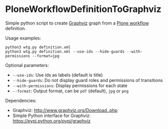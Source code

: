 # PloneWorkflowDefinitionToGraphviz

Simple python script to create [Graphviz](http://www.graphviz.org/) graph from a [Plone workflow](https://docs.plone.org/4/en/old-reference-manuals/archgenxml/basic-features/workflows.html) definition.

Usage examples:

```
python3 wtg.py definition.xml
python3 wtg.py definition.xml --use-ids --hide-guards --with-permissions --format=jpg
```

Optional parameters:

- `--use-ids`: Use ids as labels (default is title)
- `--hide-guards`: Do not display guard roles and permissions of transitions
- `--with-permissions`: Display permissions for each state
- `--format`: Output format, can be `pdf` (default), `jpg` or `png`

Dependencies:

- Graphviz: http://www.graphviz.org/Download..php
- Simple Python interface for Graphviz: https://pypi.python.org/pypi/graphviz

